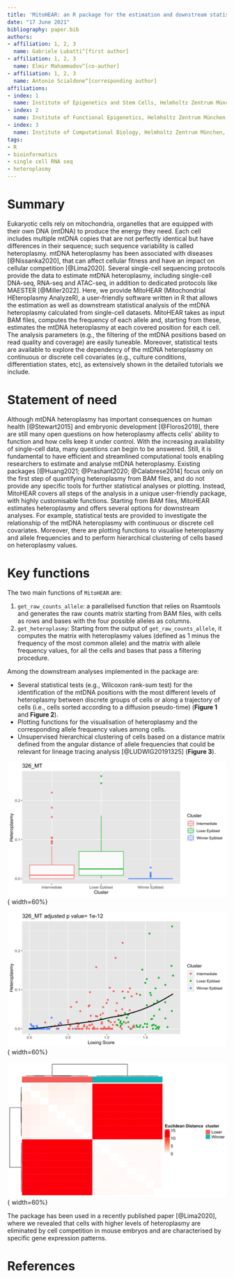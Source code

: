```yaml
---
title: 'MitoHEAR: an R package for the estimation and downstream statistical analysis of the mitochondrial DNA heteroplasmy calculated from single-cell datasets'
date: "17 June 2021"
bibliography: paper.bib
authors:
- affiliation: 1, 2, 3
  name: Gabriele Lubatti^[first author]
- affiliation: 1, 2, 3
  name: Elmir Mahammadov^[co-author]
- affiliation: 1, 2, 3
  name: Antonio Scialdone^[corresponding author]
affiliations:
- index: 1
  name: Institute of Epigenetics and Stem Cells, Helmholtz Zentrum München, Munich, Germany
- index: 2
  name: Institute of Functional Epigenetics, Helmholtz Zentrum München, Neuherberg, Germany
- index: 3
  name: Institute of Computational Biology, Helmholtz Zentrum München, Neuherberg, Germany
tags:
- R
- bioinformatics
- single cell RNA seq
- heteroplasmy
---
```


# Summary
Eukaryotic cells rely on mitochondria, organelles that are equipped with their own DNA (mtDNA) to produce the energy they need. Each cell includes multiple mtDNA copies that are not perfectly identical but have differences in their sequence; such sequence variability is called heteroplasmy.
mtDNA heteroplasmy has been associated with diseases [@Nissanka2020], that can affect cellular fitness and have an impact on cellular competition [@Lima2020].
Several single-cell sequencing protocols provide the data to estimate mtDNA heteroplasmy, including single-cell DNA-seq, RNA-seq and ATAC-seq, in addition to dedicated protocols like MAESTER [@Miller2022].
Here, we provide MitoHEAR (Mitochondrial HEteroplasmy AnalyzeR), a user-friendly software written in R that allows the estimation as well as downstream statistical analysis of the mtDNA heteroplasmy calculated from single-cell datasets. MitoHEAR takes as input BAM files, computes the frequency of each allele and, starting from these, estimates the mtDNA heteroplasmy at each covered position for each cell.  
The analysis parameters (e.g., the filtering of the mtDNA positions based on read quality and coverage) are easily tuneable. Moreover, statistical tests are available to explore the dependency of the mtDNA heteroplasmy on continuous or discrete cell covariates (e.g., culture conditions, differentiation states, etc), as extensively shown in the detailed tutorials we include. 


# Statement of need
Although mtDNA heteroplasmy has important consequences on human health [@Stewart2015] and embryonic development [@Floros2019], there are still many open questions on how heteroplasmy affects cells' ability to function and how cells keep it under control. 
With the increasing availability of single-cell data, many questions can begin to be answered. Still, it is fundamental to have efficient and streamlined computational tools enabling researchers to estimate and analyse mtDNA heteroplasmy. 
Existing packages [@Huang2021; @Prashant2020; @Calabrese2014] focus only on the first step of quantifying heteroplasmy from BAM files, and do not provide any specific tools for further statistical analyses or plotting.
Instead, MitoHEAR covers all steps of the analysis in a unique user-friendly package, with highly customisable functions. Starting from BAM files, MitoHEAR estimates heteroplasmy and offers several options for downstream analyses. For example, statistical tests are provided to investigate the relationship of the mtDNA heteroplasmy with continuous or discrete cell covariates. Moreover,  there are plotting functions to visualise heteroplasmy and allele frequencies and to perform hierarchical clustering of cells based on heteroplasmy values. 


# Key functions

The two main functions of `MitoHEAR` are:

1. `get_raw_counts_allele`: a parallelised function that relies on Rsamtools and generates the raw counts matrix starting from BAM files, with cells as rows and bases with the four possible alleles as columns.
2. `get_heteroplasmy`: Starting from the output of `get_raw_counts_allele`, it computes the matrix with heteroplasmy values (defined as 1 minus the frequency of the most common allele) and the matrix with allele frequency values, for all the cells and bases that pass a filtering procedure.

Among the downstream analyses implemented in the package are: 

* Several statistical tests (e.g., Wilcoxon rank-sum test) for the identification of the mtDNA positions with the most different levels of heteroplasmy between discrete groups of cells or along a trajectory of cells (i.e., cells sorted according to a diffusion pseudo-time) (**Figure 1** and **Figure 2**).
* Plotting functions for the visualisation of heteroplasmy and the corresponding allele frequency values among cells.
* Unsupervised hierarchical clustering of cells based on a distance matrix defined from the angular distance of allele frequencies that could be relevant for lineage tracing analysis [@LUDWIG20191325] (**Figure 3**).

![Example of an output plot generated by MitoHEAR showing heteroplasmy values at a given position estimated from single cells in three clusters indicated on the x-axis. Data from @Lima2020. \label{fig:flowshart}](docs/img/paper_fig_1.png){ width=60%}

![Example of an output figure generated by MitoHEAR where the heteroplasmy is plotted as a function of the pseudo-time coordinate of each cell. Cells are classified into three clusters. The heteroplasmy shows a statistically significant change along the pseudo-time, as indicated by the adjusted p-value reported at the top, which is computed by a generalised additive model fit. Data from @Lima2020. \label{fig:flowshart}](docs/img/paper_fig_2.png){ width=60%}

![Unsupervised hierarchical clustering of cells based on a distance matrix defined from the angular distance of allele frequencies. The data shown is bulk RNA-seq mouse data from two mtDNA cell lines labelled *Loser* and *Winner*. Data from @Lima2020. \label{fig:flowshart}](docs/img/paper_fig_3.png){ width=60%}

The package has been used in a recently published paper [@Lima2020], where we revealed that cells with higher levels of heteroplasmy are eliminated by cell competition in mouse embryos and are characterised by specific gene expression patterns.






# References


